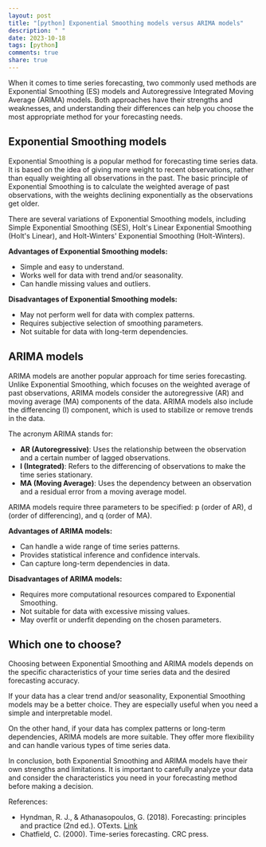 ```yaml
---
layout: post
title: "[python] Exponential Smoothing models versus ARIMA models"
description: " "
date: 2023-10-18
tags: [python]
comments: true
share: true
---
```


When it comes to time series forecasting, two commonly used methods are Exponential Smoothing (ES) models and Autoregressive Integrated Moving Average (ARIMA) models. Both approaches have their strengths and weaknesses, and understanding their differences can help you choose the most appropriate method for your forecasting needs.

## Exponential Smoothing models

Exponential Smoothing is a popular method for forecasting time series data. It is based on the idea of giving more weight to recent observations, rather than equally weighting all observations in the past. The basic principle of Exponential Smoothing is to calculate the weighted average of past observations, with the weights declining exponentially as the observations get older.

There are several variations of Exponential Smoothing models, including Simple Exponential Smoothing (SES), Holt's Linear Exponential Smoothing (Holt's Linear), and Holt-Winters' Exponential Smoothing (Holt-Winters).

**Advantages of Exponential Smoothing models:**

- Simple and easy to understand.
- Works well for data with trend and/or seasonality.
- Can handle missing values and outliers.

**Disadvantages of Exponential Smoothing models:**

- May not perform well for data with complex patterns.
- Requires subjective selection of smoothing parameters.
- Not suitable for data with long-term dependencies.

## ARIMA models

ARIMA models are another popular approach for time series forecasting. Unlike Exponential Smoothing, which focuses on the weighted average of past observations, ARIMA models consider the autoregressive (AR) and moving average (MA) components of the data. ARIMA models also include the differencing (I) component, which is used to stabilize or remove trends in the data.

The acronym ARIMA stands for:

- **AR (Autoregressive)**: Uses the relationship between the observation and a certain number of lagged observations.
- **I (Integrated)**: Refers to the differencing of observations to make the time series stationary.
- **MA (Moving Average)**: Uses the dependency between an observation and a residual error from a moving average model.

ARIMA models require three parameters to be specified: p (order of AR), d (order of differencing), and q (order of MA).

**Advantages of ARIMA models:**

- Can handle a wide range of time series patterns.
- Provides statistical inference and confidence intervals.
- Can capture long-term dependencies in data.

**Disadvantages of ARIMA models:**

- Requires more computational resources compared to Exponential Smoothing.
- Not suitable for data with excessive missing values.
- May overfit or underfit depending on the chosen parameters.

## Which one to choose?

Choosing between Exponential Smoothing and ARIMA models depends on the specific characteristics of your time series data and the desired forecasting accuracy. 

If your data has a clear trend and/or seasonality, Exponential Smoothing models may be a better choice. They are especially useful when you need a simple and interpretable model.

On the other hand, if your data has complex patterns or long-term dependencies, ARIMA models are more suitable. They offer more flexibility and can handle various types of time series data.

In conclusion, both Exponential Smoothing and ARIMA models have their own strengths and limitations. It is important to carefully analyze your data and consider the characteristics you need in your forecasting method before making a decision.

References:
- Hyndman, R. J., & Athanasopoulos, G. (2018). Forecasting: principles and practice (2nd ed.). OTexts. [Link](https://otexts.com/fpp2/)
- Chatfield, C. (2000). Time-series forecasting. CRC press.